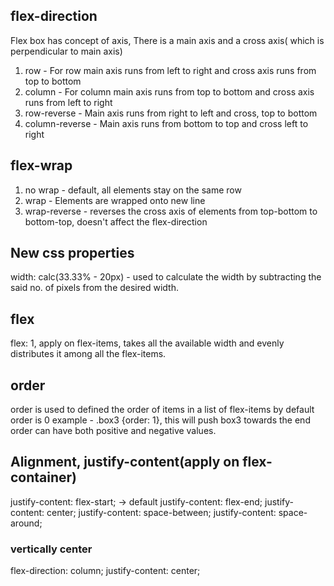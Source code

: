 ## flex-direction
Flex box has concept of axis, There is a main axis and a cross axis( which is 
perpendicular to main axis)
1. row - For row main axis runs from left to right and cross axis runs from top to bottom 
2. column - For column main axis runs from top to bottom and cross axis runs from left to right 
3. row-reverse - Main axis runs from right to left and cross, top  to bottom
4. column-reverse - Main axis runs from bottom to top and cross left to right

## flex-wrap
1. no wrap - default, all elements stay on the same row
2. wrap - Elements are wrapped onto new line 
3. wrap-reverse - reverses the cross axis of elements from top-bottom to bottom-top, doesn't affect the flex-direction

## New css properties
width: calc(33.33% - 20px) - used to calculate the width by subtracting the 
said no. of pixels from the desired width.

## flex 
flex: 1, apply on flex-items, takes all the available width and evenly distributes it among all the flex-items.

## order
order is used to defined the order of items in a list of flex-items
by default order is 0
example - .box3 {order: 1}, this will push box3 towards the end 
order can have both positive and negative values.

## Alignment, justify-content(apply on flex-container)
justify-content: flex-start; -> default
justify-content: flex-end;
justify-content: center; 
justify-content: space-between;
justify-content: space-around;

### vertically center 
flex-direction: column;
justify-content: center;